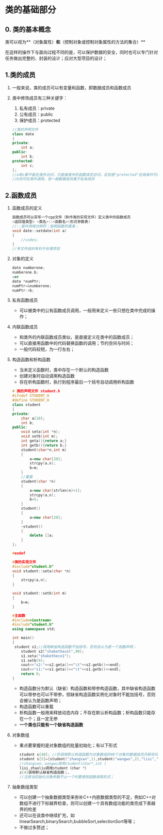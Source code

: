 # 类的基础部分

## 0. 类的基本概念

类可以视为**（对象属性）**和**（控制对象或控制对象属性的方法的集合）**

在这样的操作下与面向过程不同的是，可以保护数据的安全，同时也可以专门针对任务做出完整的、封装的设计；应对大型项目的设计；

## 1.类的成员

1. 一般来说，类的成员可以有变量和函数，即数据成员和函数成员

2. 类中修饰成员有三种关键字：

   1. 私有成员：private
   2. 公有成员：public
   3. 保护成员：protected

   ```c++
   //类的声明文件
   class date
   {
   private:
       int a;
   public:
       int b;
   protected:
       int c;
   };
   //a和c都不能在类外访问，只能被类中的函数成员访问，区别是"protected"在继承时可被子类访问，而“private”则不能；
   //b则可在类外调用，但一般数据成员属于私有成员
   ```

## 2.函数成员

1. 函数成员的定义

   ```c++
   函数成员可以另写一个cpp文件（称作类的实现文件）定义类中的函数成员
   <返回值类型> <类名>::<函数名>(形式参数表)
   //::是作用域分辨符；指明函数所属类；
   void date::setdate(int a)
   {
       //codes;
   }
   //多文件组织有利于处理项目
   ```

2. 对象的定义

   ```c++
   date numberone;
   numberone.b;
   =or
   date *numPtr;
   numPtr=&numberone;
   numPtr->b;
   ```

3. 私有函数成员

   * 可以被类中的公有函数成员调用，一般用来定义一些只想在类中完成的操作；

4. 内联函数成员

   * 和类外的内联函数成员类似，是直接定义在类中的函数成员；
   * 可以直接用函数中的代码替换函数的调用；节约空间与时间；
   * 一般代码较短，为一行左右；

5. 构造函数和析构函数

   * 当未定义函数时，类中存在一个默认的构造函数
   * 创建对象时自动调用构造函数
   * 存在析构函数时，执行到程序最后一个括号自动调用析构函数

   ```c++
   # 类的声明文件	student.h
   #ifndef STUDENT_H
   #define STUDENT_H
   class student
   {
   private:
       char a[10];
       int b;
   public:
       void seta(int *n);
       void setb(int m);
       int geta(){return a;}
       int getb(){return b;}
       student(char*n,int m)
       {
           a=new char[20];
           strcpy(a,n);
           b=m;
       }
       //重载
       student(char *n)
       {
           a=new char[strlen(n)+1];
           strcpy(a,n);
           b=5;
       }
       student()
       {
           a=new char[20];
       }
       ~student()
       {
           delete []a;
       }
   };
   
   #endef
   
   #类的实现文件
   #include"student.h"
   void student::seta(char *n)
   {
       strcpy(a,n);
   }
   
   void student::setb(int m)
   {
       b=m;
   }
   
   #主函数
   #include<iostream>
   #include"student.h"
   using namespace std;
   
   int main()
   {
   	student s1;//调用缺省构造函数不加括号，否则会认为是一个函数声明；
       student s2("shakethecol",99);
       s1.seta("shaketheco1");
       s1.setb(9);
       cout<<"s2:"<<s2.geta()<<"\t"<<s2.getb()<<endl;
       cout<<"s1:"<<s1.geta()<<"\t"<<s1.getb()<<endl;
       return 0;
   }   
   ```

   * 构造函数分为默认（缺省）构造函数和带参构造函数，其中缺省构造函数可以带参也可以不带参，但缺省构造函数实例化对象时不能加括号，否则会被认为是函数声明；
   * 构造函数可以重载
   * 析构函数一般用来释放动态内存；不存在默认析构函数；析构函数只能存在一个；且一定无参
   * **一个类也只能有一个缺省构造函数**

6. 对象数组

   * 重点要掌握的是对象数组的批量初始化；有以下形式

     ```c++
     student s[40]; //将调用默认构造函数为对象数组的40个对象的数据成员开辟空间
     student s[5]={student("zhangsan",1),student("wangwu",2),"lisi","zhaoliu"}
     //zhangsan、wangwu调用student(char*,int )
     lisi,zhaoliu调用student（char *）
     s[4]调用默认缺省构造函数；、
     //注意当初始化对象参数不止一个时要使用函数调用形式；
     ```

7. 抽象数组类型

   * 可以创建一个抽象数据类型来弥补C++内嵌数据类型的不足，例如C++对数组不进行下标越界检查，则可以创建一个具有数组功能的类完成下表越界的检差
   * 还可以在该类中继续扩充，如linearSearch,binarySearch,bubbleSort,selectionSort等等；
   * 不做过多赘述；



